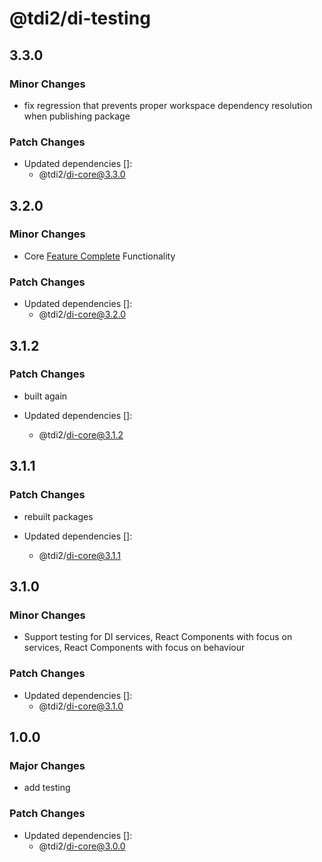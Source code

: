 # @tdi2/di-testing

## 3.3.0

### Minor Changes

- fix regression that prevents proper workspace dependency resolution when publishing package

### Patch Changes

- Updated dependencies []:
  - @tdi2/di-core@3.3.0

## 3.2.0

### Minor Changes

- Core [Feature Complete](https://7frank.github.io/tdi2/docs/packages/di-core/overview/) Functionality

### Patch Changes

- Updated dependencies []:
  - @tdi2/di-core@3.2.0

## 3.1.2

### Patch Changes

- built again

- Updated dependencies []:
  - @tdi2/di-core@3.1.2

## 3.1.1

### Patch Changes

- rebuilt packages

- Updated dependencies []:
  - @tdi2/di-core@3.1.1

## 3.1.0

### Minor Changes

- Support testing for DI services, React Components with focus on services, React Components with focus on behaviour

### Patch Changes

- Updated dependencies []:
  - @tdi2/di-core@3.1.0

## 1.0.0

### Major Changes

- add testing

### Patch Changes

- Updated dependencies []:
  - @tdi2/di-core@3.0.0
